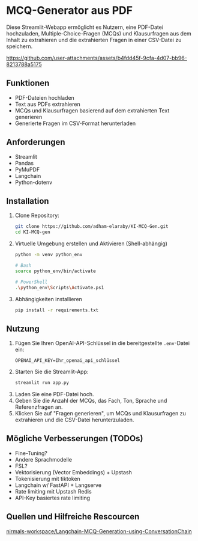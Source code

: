 # MCQ-Generator aus PDF

Diese Streamlit-Webapp ermöglicht es Nutzern, eine PDF-Datei hochzuladen, Multiple-Choice-Fragen (MCQs) und Klausurfragen aus dem Inhalt zu extrahieren und die extrahierten Fragen in einer CSV-Datei zu speichern.



https://github.com/user-attachments/assets/b4fdd45f-9cfa-4d07-bb96-8213788a5175



## Funktionen
- PDF-Dateien hochladen
- Text aus PDFs extrahieren
- MCQs und Klausurfragen basierend auf dem extrahierten Text generieren
- Generierte Fragen im CSV-Format herunterladen

## Anforderungen
- Streamlit
- Pandas
- PyMuPDF
- Langchain
- Python-dotenv

## Installation
1. Clone Repository:
   ```bash
   git clone https://github.com/adham-elaraby/KI-MCQ-Gen.git
   cd KI-MCQ-gen
   ```
2. Virtuelle Umgebung erstellen und Aktivieren (Shell-abhängig)
   ```bash
   python -m venv python_env

   # Bash
   source python_env/bin/activate

   # PowerShell
   .\python_env\Scripts\Activate.ps1
   ```
3. Abhängigkeiten installieren
   ```bash
   pip install -r requirements.txt
   ```

## Nutzung

1. Fügen Sie Ihren OpenAI-API-Schlüssel in die bereitgestellte `.env`-Datei ein:
   ```text
   OPENAI_API_KEY=Ihr_openai_api_schlüssel
   ```
2. Starten Sie die Streamlit-App:
   ```bash
   streamlit run app.py
   ```
3. Laden Sie eine PDF-Datei hoch.
4. Geben Sie die Anzahl der MCQs, das Fach, Ton, Sprache und Referenzfragen an.
5. Klicken Sie auf "Fragen generieren", um MCQs und Klausurfragen zu extrahieren und die CSV-Datei herunterzuladen.

## Mögliche Verbesserungen (TODOs)
- Fine-Tuning?
- Andere Sprachmodelle
- FSL?
- Vektorisierung (Vector Embeddings) + Upstash
- Tokenisierung mit tiktoken
- Langchain w/ FastAPI + Langserve
- Rate limiting mit Upstash Redis
- API-Key basiertes rate limiting

## Quellen und Hilfreiche Rescourcen
[nirmals-workspace/Langchain-MCQ-Generation-using-ConversationChain](https://github.com/nirmals-workspace/Langchain-MCQ-Generation-using-ConversationChain)
